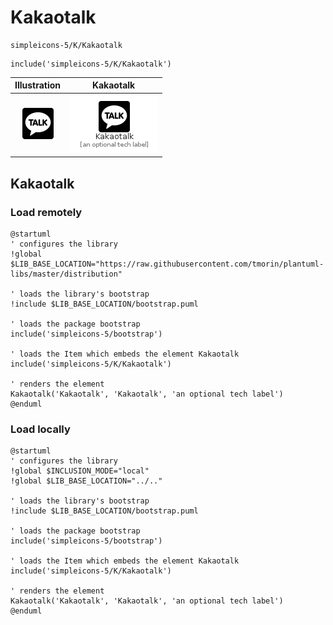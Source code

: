# Kakaotalk


```text
simpleicons-5/K/Kakaotalk
```

```text
include('simpleicons-5/K/Kakaotalk')
```



| Illustration | Kakaotalk |
| :---: | :---: |
| ![illustration for Illustration](../../simpleicons-5/K/Kakaotalk.png) | ![illustration for Kakaotalk](../../simpleicons-5/K/Kakaotalk.Local.png) |




## Kakaotalk

### Load remotely
```plantuml
@startuml
' configures the library
!global $LIB_BASE_LOCATION="https://raw.githubusercontent.com/tmorin/plantuml-libs/master/distribution"

' loads the library's bootstrap
!include $LIB_BASE_LOCATION/bootstrap.puml

' loads the package bootstrap
include('simpleicons-5/bootstrap')

' loads the Item which embeds the element Kakaotalk
include('simpleicons-5/K/Kakaotalk')

' renders the element
Kakaotalk('Kakaotalk', 'Kakaotalk', 'an optional tech label')
@enduml
```

### Load locally
```plantuml
@startuml
' configures the library
!global $INCLUSION_MODE="local"
!global $LIB_BASE_LOCATION="../.."

' loads the library's bootstrap
!include $LIB_BASE_LOCATION/bootstrap.puml

' loads the package bootstrap
include('simpleicons-5/bootstrap')

' loads the Item which embeds the element Kakaotalk
include('simpleicons-5/K/Kakaotalk')

' renders the element
Kakaotalk('Kakaotalk', 'Kakaotalk', 'an optional tech label')
@enduml
```

